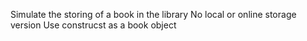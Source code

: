 Simulate the storing of a book in the library
No local or online storage  version
Use construcst as a book object
